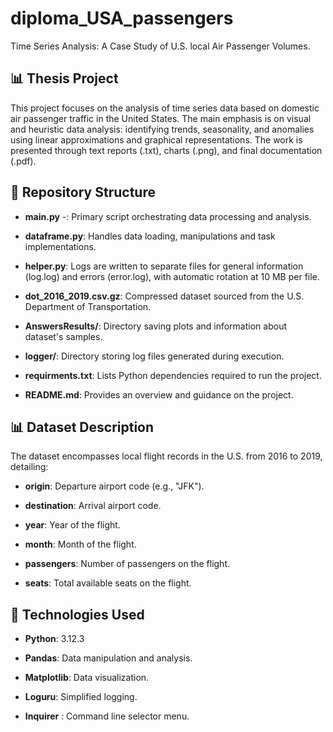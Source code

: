 # diploma_USA_passengers
Time Series Analysis: A Case Study of U.S. local Air Passenger Volumes.

## 📊 Thesis Project

This project focuses on the analysis of time series data based on domestic air passenger traffic in the United States. The main emphasis is on visual and heuristic data analysis: identifying trends, seasonality, and anomalies using linear approximations and graphical representations. The work is presented through text reports (.txt), charts (.png), and final documentation (.pdf).

## 📁 Repository Structure
- **main.py** -: Primary script orchestrating data processing and analysis.

- **dataframe.py**: Handles data loading, manipulations and task implementations.

- **helper.py**: Logs are written to separate files for general information (log.log) and errors (error.log), with automatic rotation at 10 MB per file.

- **dot_2016_2019.csv.gz**: Compressed dataset sourced from the U.S. Department of Transportation.

- **AnswersResults/**: Directory saving plots and information about dataset's samples.

- **logger/**: Directory storing log files generated during execution.

- **requirments.txt**: Lists Python dependencies required to run the project.

- **README.md**: Provides an overview and guidance on the project.


## 📊 Dataset Description
The dataset encompasses local flight records in the U.S. from 2016 to 2019, detailing:

- **origin**: Departure airport code (e.g., "JFK").

- **destination**: Arrival airport code.

- **year**: Year of the flight.

- **month**: Month of the flight.

- **passengers**: Number of passengers on the flight.

- **seats**: Total available seats on the flight.


## 🧰 Technologies Used
- **Python**: 3.12.3

- **Pandas**: Data manipulation and analysis.

- **Matplotlib**: Data visualization.

- **Loguru**: Simplified logging.

- **Inquirer** : Command line selector menu.
